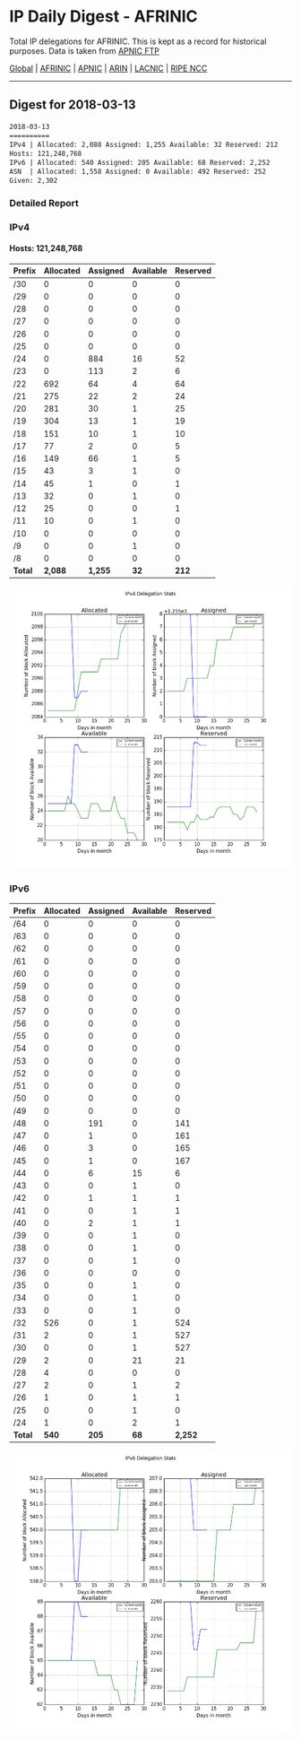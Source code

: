 # IP Daily Digest - AFRINIC

Total IP delegations for AFRINIC. This is kept as a record for historical purposes. Data is taken from [APNIC FTP](https://ftp.apnic.net/)

[Global](https://github.com/csmets/IP-Daily-Digest) | [AFRINIC](https://github.com/csmets/IP-Daily-Digest/tree/master/archives/AFRINIC) | [APNIC](https://github.com/csmets/IP-Daily-Digest/tree/master/archives/APNIC) | [ARIN](https://github.com/csmets/IP-Daily-Digest/tree/master/archives/ARIN) | [LACNIC](https://github.com/csmets/IP-Daily-Digest/tree/master/archives/LACNIC) | [RIPE NCC](https://github.com/csmets/IP-Daily-Digest/tree/master/archives/RIPE_NCC)

---

## Digest for 2018-03-13
```
2018-03-13
==========
IPv4 | Allocated: 2,088 Assigned: 1,255 Available: 32 Reserved: 212 Hosts: 121,248,768
IPv6 | Allocated: 540 Assigned: 205 Available: 68 Reserved: 2,252
ASN  | Allocated: 1,558 Assigned: 0 Available: 492 Reserved: 252 Given: 2,302
```

### Detailed Report

### IPv4

#### Hosts: **121,248,768**

| Prefix | Allocated | Assigned | Available | Reserved |
| ----- | ----- | ----- | ----- | ----- |
| /30 | 0 | 0 | 0 | 0 |
| /29 | 0 | 0 | 0 | 0 |
| /28 | 0 | 0 | 0 | 0 |
| /27 | 0 | 0 | 0 | 0 |
| /26 | 0 | 0 | 0 | 0 |
| /25 | 0 | 0 | 0 | 0 |
| /24 | 0 | 884 | 16 | 52 |
| /23 | 0 | 113 | 2 | 6 |
| /22 | 692 | 64 | 4 | 64 |
| /21 | 275 | 22 | 2 | 24 |
| /20 | 281 | 30 | 1 | 25 |
| /19 | 304 | 13 | 1 | 19 |
| /18 | 151 | 10 | 1 | 10 |
| /17 | 77 | 2 | 0 | 5 |
| /16 | 149 | 66 | 1 | 5 |
| /15 | 43 | 3 | 1 | 0 |
| /14 | 45 | 1 | 0 | 1 |
| /13 | 32 | 0 | 1 | 0 |
| /12 | 25 | 0 | 0 | 1 |
| /11 | 10 | 0 | 1 | 0 |
| /10 | 0 | 0 | 0 | 0 |
| /9 | 0 | 0 | 1 | 0 |
| /8 | 0 | 0 | 0 | 0 |
| **Total** | **2,088** | **1,255** | **32** | **212** |

![ipv4-stats](ipv4-figure.png)

### IPv6

| Prefix | Allocated | Assigned | Available | Reserved |
| ----- | ----- | ----- | ----- | ----- |
| /64 | 0 | 0 | 0 | 0 |
| /63 | 0 | 0 | 0 | 0 |
| /62 | 0 | 0 | 0 | 0 |
| /61 | 0 | 0 | 0 | 0 |
| /60 | 0 | 0 | 0 | 0 |
| /59 | 0 | 0 | 0 | 0 |
| /58 | 0 | 0 | 0 | 0 |
| /57 | 0 | 0 | 0 | 0 |
| /56 | 0 | 0 | 0 | 0 |
| /55 | 0 | 0 | 0 | 0 |
| /54 | 0 | 0 | 0 | 0 |
| /53 | 0 | 0 | 0 | 0 |
| /52 | 0 | 0 | 0 | 0 |
| /51 | 0 | 0 | 0 | 0 |
| /50 | 0 | 0 | 0 | 0 |
| /49 | 0 | 0 | 0 | 0 |
| /48 | 0 | 191 | 0 | 141 |
| /47 | 0 | 1 | 0 | 161 |
| /46 | 0 | 3 | 0 | 165 |
| /45 | 0 | 1 | 0 | 167 |
| /44 | 0 | 6 | 15 | 6 |
| /43 | 0 | 0 | 1 | 0 |
| /42 | 0 | 1 | 1 | 1 |
| /41 | 0 | 0 | 1 | 1 |
| /40 | 0 | 2 | 1 | 1 |
| /39 | 0 | 0 | 1 | 0 |
| /38 | 0 | 0 | 1 | 0 |
| /37 | 0 | 0 | 1 | 0 |
| /36 | 0 | 0 | 0 | 0 |
| /35 | 0 | 0 | 1 | 0 |
| /34 | 0 | 0 | 1 | 0 |
| /33 | 0 | 0 | 1 | 0 |
| /32 | 526 | 0 | 1 | 524 |
| /31 | 2 | 0 | 1 | 527 |
| /30 | 0 | 0 | 1 | 527 |
| /29 | 2 | 0 | 21 | 21 |
| /28 | 4 | 0 | 0 | 0 |
| /27 | 2 | 0 | 1 | 2 |
| /26 | 1 | 0 | 1 | 1 |
| /25 | 0 | 0 | 1 | 0 |
| /24 | 1 | 0 | 2 | 1 |
| **Total** | **540** | **205** | **68** | **2,252** |

![ipv6-stats](ipv6-figure.png)